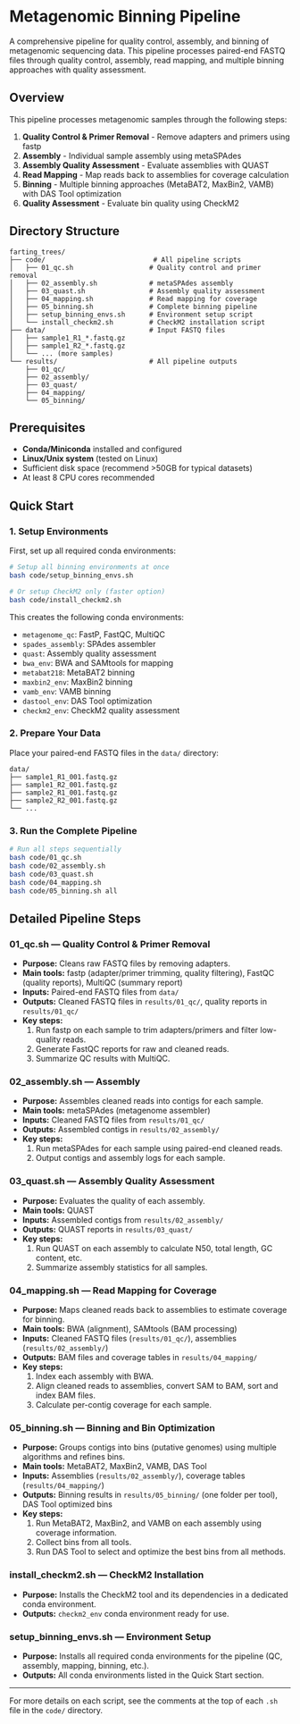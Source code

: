 # Metagenomic Binning Pipeline

A comprehensive pipeline for quality control, assembly, and binning of metagenomic sequencing data. This pipeline processes paired-end FASTQ files through quality control, assembly, read mapping, and multiple binning approaches with quality assessment.

## Overview

This pipeline processes metagenomic samples through the following steps:
1. **Quality Control & Primer Removal** - Remove adapters and primers using fastp
2. **Assembly** - Individual sample assembly using metaSPAdes
3. **Assembly Quality Assessment** - Evaluate assemblies with QUAST
4. **Read Mapping** - Map reads back to assemblies for coverage calculation
5. **Binning** - Multiple binning approaches (MetaBAT2, MaxBin2, VAMB) with DAS Tool optimization
6. **Quality Assessment** - Evaluate bin quality using CheckM2

## Directory Structure

```
farting_trees/
├── code/                           # All pipeline scripts
│   ├── 01_qc.sh                   # Quality control and primer removal
│   ├── 02_assembly.sh             # metaSPAdes assembly
│   ├── 03_quast.sh                # Assembly quality assessment
│   ├── 04_mapping.sh              # Read mapping for coverage
│   ├── 05_binning.sh              # Complete binning pipeline
│   ├── setup_binning_envs.sh      # Environment setup script
│   └── install_checkm2.sh         # CheckM2 installation script
├── data/                          # Input FASTQ files
│   ├── sample1_R1_*.fastq.gz
│   ├── sample1_R2_*.fastq.gz
│   └── ... (more samples)
└── results/                       # All pipeline outputs
    ├── 01_qc/
    ├── 02_assembly/
    ├── 03_quast/
    ├── 04_mapping/
    └── 05_binning/
```

## Prerequisites

- **Conda/Miniconda** installed and configured
- **Linux/Unix system** (tested on Linux)
- Sufficient disk space (recommend >50GB for typical datasets)
- At least 8 CPU cores recommended

## Quick Start

### 1. Setup Environments

First, set up all required conda environments:

```bash
# Setup all binning environments at once
bash code/setup_binning_envs.sh

# Or setup CheckM2 only (faster option)
bash code/install_checkm2.sh
```

This creates the following conda environments:
- `metagenome_qc`: FastP, FastQC, MultiQC
- `spades_assembly`: SPAdes assembler
- `quast`: Assembly quality assessment
- `bwa_env`: BWA and SAMtools for mapping
- `metabat218`: MetaBAT2 binning
- `maxbin2_env`: MaxBin2 binning
- `vamb_env`: VAMB binning
- `dastool_env`: DAS Tool optimization
- `checkm2_env`: CheckM2 quality assessment

### 2. Prepare Your Data

Place your paired-end FASTQ files in the `data/` directory:
```
data/
├── sample1_R1_001.fastq.gz
├── sample1_R2_001.fastq.gz
├── sample2_R1_001.fastq.gz
├── sample2_R2_001.fastq.gz
└── ...
```

### 3. Run the Complete Pipeline

```bash
# Run all steps sequentially
bash code/01_qc.sh
bash code/02_assembly.sh
bash code/03_quast.sh
bash code/04_mapping.sh
bash code/05_binning.sh all
```

## Detailed Pipeline Steps

### 01_qc.sh — Quality Control & Primer Removal
- **Purpose:** Cleans raw FASTQ files by removing adapters.
- **Main tools:** fastp (adapter/primer trimming, quality filtering), FastQC (quality reports), MultiQC (summary report)
- **Inputs:** Paired-end FASTQ files from `data/`
- **Outputs:** Cleaned FASTQ files in `results/01_qc/`, quality reports in `results/01_qc/`
- **Key steps:**
  1. Run fastp on each sample to trim adapters/primers and filter low-quality reads.
  2. Generate FastQC reports for raw and cleaned reads.
  3. Summarize QC results with MultiQC.

### 02_assembly.sh — Assembly
- **Purpose:** Assembles cleaned reads into contigs for each sample.
- **Main tools:** metaSPAdes (metagenome assembler)
- **Inputs:** Cleaned FASTQ files from `results/01_qc/`
- **Outputs:** Assembled contigs in `results/02_assembly/`
- **Key steps:**
  1. Run metaSPAdes for each sample using paired-end cleaned reads.
  2. Output contigs and assembly logs for each sample.

### 03_quast.sh — Assembly Quality Assessment
- **Purpose:** Evaluates the quality of each assembly.
- **Main tools:** QUAST
- **Inputs:** Assembled contigs from `results/02_assembly/`
- **Outputs:** QUAST reports in `results/03_quast/`
- **Key steps:**
  1. Run QUAST on each assembly to calculate N50, total length, GC content, etc.
  2. Summarize assembly statistics for all samples.

### 04_mapping.sh — Read Mapping for Coverage
- **Purpose:** Maps cleaned reads back to assemblies to estimate coverage for binning.
- **Main tools:** BWA (alignment), SAMtools (BAM processing)
- **Inputs:** Cleaned FASTQ files (`results/01_qc/`), assemblies (`results/02_assembly/`)
- **Outputs:** BAM files and coverage tables in `results/04_mapping/`
- **Key steps:**
  1. Index each assembly with BWA.
  2. Align cleaned reads to assemblies, convert SAM to BAM, sort and index BAM files.
  3. Calculate per-contig coverage for each sample.

### 05_binning.sh — Binning and Bin Optimization
- **Purpose:** Groups contigs into bins (putative genomes) using multiple algorithms and refines bins.
- **Main tools:** MetaBAT2, MaxBin2, VAMB, DAS Tool
- **Inputs:** Assemblies (`results/02_assembly/`), coverage tables (`results/04_mapping/`)
- **Outputs:** Binning results in `results/05_binning/` (one folder per tool), DAS Tool optimized bins
- **Key steps:**
  1. Run MetaBAT2, MaxBin2, and VAMB on each assembly using coverage information.
  2. Collect bins from all tools.
  3. Run DAS Tool to select and optimize the best bins from all methods.

### install_checkm2.sh — CheckM2 Installation
- **Purpose:** Installs the CheckM2 tool and its dependencies in a dedicated conda environment.
- **Outputs:** `checkm2_env` conda environment ready for use.

### setup_binning_envs.sh — Environment Setup
- **Purpose:** Installs all required conda environments for the pipeline (QC, assembly, mapping, binning, etc.).
- **Outputs:** All conda environments listed in the Quick Start section.

---

For more details on each script, see the comments at the top of each `.sh` file in the `code/` directory.
